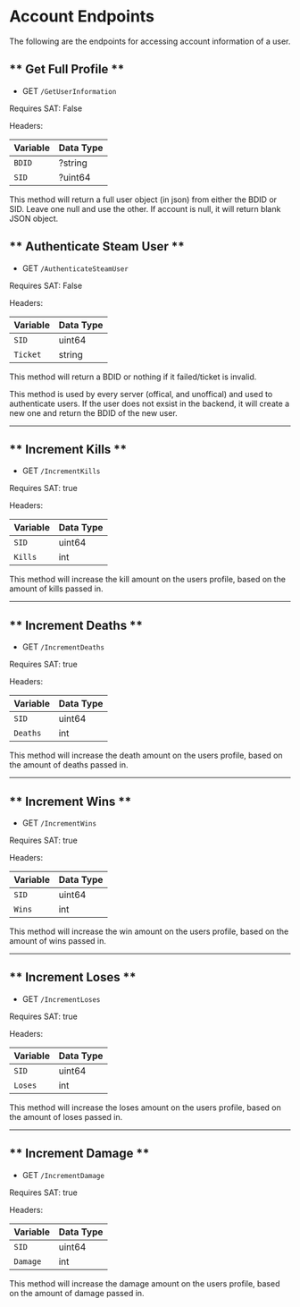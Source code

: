 # Account Endpoints

The following are the endpoints for accessing account information of a user.


## ** Get Full Profile **

* GET `/GetUserInformation`

Requires SAT: False

Headers:

| Variable                               | Data Type   |
| -------------------------------------- | ----------- |
| `BDID`                                 | ?string     |
| `SID`                                  | ?uint64     |

This method will return a full user object (in json) from either the BDID or SID. Leave one null and use the other.
If account is null, it will return blank JSON object.

## ** Authenticate Steam User **

* GET `/AuthenticateSteamUser`

Requires SAT: False

Headers:

| Variable                               | Data Type   |
| -------------------------------------- | ----------- |
| `SID`                                  | uint64      |
| `Ticket`                               | string      |

This method will return a BDID or nothing if it failed/ticket is invalid. 

This method is used by every server (offical, and unoffical) and used to authenticate users.
If the user does not exsist in the backend, it will create a new one and return the BDID of the new user.

-----------------

## ** Increment Kills **

* GET `/IncrementKills`

Requires SAT: true

Headers:

| Variable                               | Data Type   |
| -------------------------------------- | ----------- |
| `SID`                                  | uint64      |
| `Kills`                                | int         |

This method will increase the kill amount on the users profile, based on the amount of kills passed in.

-----------------

## ** Increment Deaths **

* GET `/IncrementDeaths`

Requires SAT: true

Headers:

| Variable                               | Data Type   |
| -------------------------------------- | ----------- |
| `SID`                                  | uint64      |
| `Deaths`                               | int         |

This method will increase the death amount on the users profile, based on the amount of deaths passed in.

-----------------

## ** Increment Wins **

* GET `/IncrementWins`

Requires SAT: true

Headers:

| Variable                               | Data Type   |
| -------------------------------------- | ----------- |
| `SID`                                  | uint64      |
| `Wins`                                 | int         |

This method will increase the win amount on the users profile, based on the amount of wins passed in.

-----------------

## ** Increment Loses **

* GET `/IncrementLoses`

Requires SAT: true

Headers:

| Variable                               | Data Type   |
| -------------------------------------- | ----------- |
| `SID`                                  | uint64      |
| `Loses`                                | int         |

This method will increase the loses amount on the users profile, based on the amount of loses passed in.

-----------------

## ** Increment Damage **

* GET `/IncrementDamage`

Requires SAT: true

Headers:

| Variable                               | Data Type   |
| -------------------------------------- | ----------- |
| `SID`                                  | uint64      |
| `Damage`                               | int         |

This method will increase the damage amount on the users profile, based on the amount of damage passed in.

